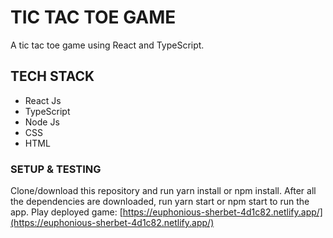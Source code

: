 # TIC TAC TOE GAME
 A tic tac toe game using React and TypeScript.
## TECH STACK
- React Js
- TypeScript
- Node Js
- CSS
- HTML
### SETUP & TESTING
Clone/download this repository and run yarn install or npm install.
After all the dependencies are downloaded, run yarn start or npm start to run the app.
Play deployed game: [https://euphonious-sherbet-4d1c82.netlify.app/](https://euphonious-sherbet-4d1c82.netlify.app/)
